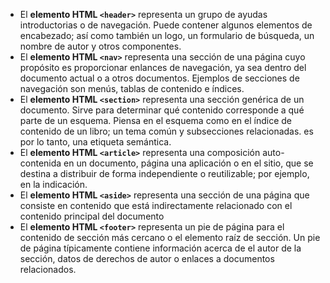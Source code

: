 <ul>
<li>El <strong>elemento HTML <code>&lt;header&gt;</code></strong> representa un grupo de ayudas introductorias o de navegación. Puede contener algunos elementos de encabezado; así como también un logo, un formulario de búsqueda, un nombre de autor y otros componentes.
</li>
<li>
El <strong>elemento HTML <code>&lt;nav&gt;</code></strong> representa una sección de una página cuyo propósito es proporcionar enlances de navegación, ya sea dentro del documento actual o a otros documentos. Ejemplos de secciones de navegación son menús, tablas de contenido e índices.
</li>
<li>
El <strong>elemento HTML <code>&lt;section&gt;</code></strong> representa una sección genérica de un documento. Sirve para determinar qué contenido corresponde a qué parte de un esquema. Piensa en el esquema como en el índice de contenido de un libro; un tema común y subsecciones relacionadas. es por lo tanto, una etiqueta semántica.
</li>
<li>El <strong>elemento HTML <code>&lt;article&gt;</code></strong> representa una composición auto-contenida en un documento, página una aplicación o en el sitio, que se destina a distribuir de forma independiente o reutilizable; por ejemplo, en la indicación.
</li>
<li>El <strong>elemento HTML <code>&lt;aside&gt;</code></strong>
representa una sección de una página que consiste en contenido que está indirectamente relacionado con el contenido principal del documento
</li>
<li>
El <strong>elemento HTML <code>&lt;footer&gt;</code></strong> representa un pie de página para el contenido de sección más cercano o el elemento raíz de sección. Un pie de página típicamente contiene información acerca de el autor de la sección, datos de derechos de autor o enlaces a documentos relacionados.
</li>
</ul>